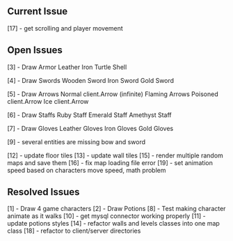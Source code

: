 ## Current Issue
[17] - get scrolling and player movement

## Open Issues ##
[3] - Draw Armor
        Leather
        Iron
        Turtle Shell

[4] -  Draw Swords
        Wooden Sword
        Iron Sword
        Gold Sword

[5] - Draw Arrows
        Normal client.Arrow (infinite)
        Flaming Arrows
        Poisoned client.Arrow
        Ice client.Arrow

[6] - Draw Staffs
        Ruby Staff
        Emerald Staff
        Amethyst Staff

[7] - Draw Gloves
        Leather Gloves
        Iron Gloves
        Gold Gloves
        
[9] - several entities are missing bow and sword

[12] - update floor tiles
[13] - update wall tiles
[15] - render multiple random maps and save them
[16] - fix map loading file error
[19] - set animation speed based on characters move speed, math problem
        
## Resolved Issues ##
[1] - Draw 4 game characters
[2] - Draw Potions
[8] - Test making character animate as it walks 
[10] - get mysql connector working properly
[11] - update potions styles
[14] - refactor walls and levels classes into one map class
[18] - refactor to client/server directories